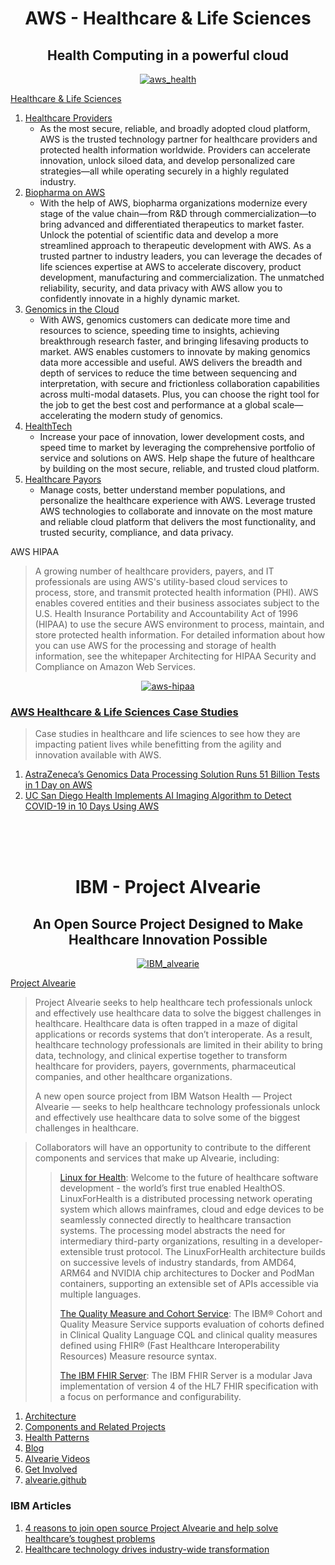 <h1 align="center">AWS - Healthcare & Life Sciences</h1>
<h2 align="center">Health Computing in a powerful cloud</h2>

<p align="center">
  <a href="">
    <img src="https://github.com/igoralves1/Dental-Informatics/blob/main/imgs/aws_health.png" alt="aws_health">
  </a>
</p>

[Healthcare & Life Sciences](https://aws.amazon.com/health/?nc1=h_ls)
1. [Healthcare Providers](https://aws.amazon.com/health/providers/)
   - As the most secure, reliable, and broadly adopted cloud platform, AWS is the trusted technology partner for healthcare providers and protected health information worldwide. Providers can accelerate innovation, unlock siloed data, and develop personalized care strategies—all while operating securely in a highly regulated industry.
2. [Biopharma on AWS](https://aws.amazon.com/health/biopharma/)
   - With the help of AWS, biopharma organizations modernize every stage of the value chain—from R&D through commercialization—to bring advanced and differentiated therapeutics to market faster. Unlock the potential of scientific data and develop a more streamlined approach to therapeutic development with AWS. As a trusted partner to industry leaders, you can leverage the decades of life sciences expertise at AWS to accelerate discovery, product development, manufacturing and commercialization. The unmatched reliability, security, and data privacy with AWS allow you to confidently innovate in a highly dynamic market.
3. [Genomics in the Cloud](https://aws.amazon.com/health/genomics/)
   - With AWS, genomics customers can dedicate more time and resources to science, speeding time to insights, achieving breakthrough research faster, and bringing lifesaving products to market. AWS enables customers to innovate by making genomics data more accessible and useful. AWS delivers the breadth and depth of services to reduce the time between sequencing and interpretation, with secure and frictionless collaboration capabilities across multi-modal datasets. Plus, you can choose the right tool for the job to get the best cost and performance at a global scale— accelerating the modern study of genomics.
4. [HealthTech](https://aws.amazon.com/health/healthtech/?nc=sn&loc=2&dn=5)
   - Increase your pace of innovation, lower development costs, and speed time to market by leveraging the comprehensive portfolio of service and solutions on AWS. Help shape the future of healthcare by building on the most secure, reliable, and trusted cloud platform.
5. [Healthcare Payors](https://aws.amazon.com/health/payors/?nc=sn&loc=2&dn=4)
   - Manage costs, better understand member populations, and personalize the healthcare experience with AWS. Leverage trusted AWS technologies to collaborate and innovate on the most mature and reliable cloud platform that delivers the most functionality, and trusted security, compliance, and data privacy.

AWS HIPAA
>A growing number of healthcare providers, payers, and IT professionals are using AWS's utility-based cloud services to process, store, and transmit protected health information (PHI). AWS enables covered entities and their business associates subject to the U.S. Health Insurance Portability and Accountability Act of 1996 (HIPAA) to use the secure AWS environment to process, maintain, and store protected health information. For detailed information about how you can use AWS for the processing and storage of health information, see the whitepaper Architecting for HIPAA Security and Compliance on Amazon Web Services.

<p align="center">
  <a href="">
    <img src="https://github.com/igoralves1/Dental-Informatics/blob/main/imgs/aws-hipaa.png" alt="aws-hipaa">
  </a>
</p>


### [AWS Healthcare & Life Sciences Case Studies](https://aws.amazon.com/health/case-studies/?case-studies-health-cards.sort-by=item.additionalFields.publishedDate&case-studies-health-cards.sort-order=desc&awsf.case-studies-filter-area=*all)
>Case studies in healthcare and life sciences to see how they are impacting patient lives while benefitting from the agility and innovation available with AWS.
1. [AstraZeneca’s Genomics Data Processing Solution Runs 51 Billion Tests in 1 Day on AWS](https://aws.amazon.com/solutions/case-studies/astrazeneca/?did=cr_card&trk=cr_card)
2. [UC San Diego Health Implements AI Imaging Algorithm to Detect COVID-19 in 10 Days Using AWS](https://aws.amazon.com/solutions/case-studies/ucsd-ai-imaging/?did=cr_card&trk=cr_card)

<br />
<br />
<br />

<h1 align="center">IBM - Project Alvearie</h1>
<h2 align="center">An Open Source Project Designed to Make Healthcare Innovation Possible</h2>

<p align="center">
  <a href="">
    <img src="https://github.com/igoralves1/Dental-Informatics/blob/main/imgs/IBM_alvearie.png" alt="IBM_alvearie">
  </a>
</p>

[Project Alvearie](https://alvearie.io/)
> Project Alvearie seeks to help healthcare tech professionals unlock and effectively use healthcare data to solve the biggest challenges in healthcare.
> Healthcare data is often trapped in a maze of digital applications or records systems that don’t interoperate. As a result, healthcare technology professionals are limited in their ability to bring data, technology, and clinical expertise together to transform healthcare for providers, payers, governments, pharmaceutical companies, and other healthcare organizations.
>
> A new open source project from IBM Watson Health — Project Alvearie — seeks to help healthcare technology professionals unlock and effectively use healthcare data to solve some of the biggest challenges in healthcare.

>Collaborators will have an opportunity to contribute to the different components and services that make up Alvearie, including:
>>[Linux for Health](https://linuxforhealth.github.io/docs/): Welcome to the future of healthcare software development - the world’s first true enabled HealthOS. LinuxForHealth is a distributed processing network operating system which allows mainframes, cloud and edge devices to be seamlessly connected directly to healthcare transaction systems. The processing model abstracts the need for intermediary third-party organizations, resulting in a developer-extensible trust protocol. The LinuxForHealth architecture builds on successive levels of industry standards, from AMD64, ARM64 and NVIDIA chip architectures to Docker and PodMan containers, supporting an extensible set of APIs accessible via multiple languages.
>>
>>[The Quality Measure and Cohort Service](https://alvearie.io/quality-measure-and-cohort-service/#/): The IBM® Cohort and Quality Measure Service supports evaluation of cohorts defined in Clinical Quality Language CQL and clinical quality measures defined using FHIR® (Fast Healthcare Interoperability Resources) Measure resource syntax.
>>
>>[The IBM FHIR Server](https://ibm.github.io/FHIR/): The IBM FHIR Server is a modular Java implementation of version 4 of the HL7 FHIR specification with a focus on performance and configurability.

1. [Architecture](https://alvearie.io/architecture)
2. [Components and Related Projects](https://alvearie.io/components)
3. [Health Patterns](https://alvearie.io/patterns)
4. [Blog](https://alvearie.io/blog)
5. [Alvearie Videos](https://alvearie.io/videos)
6. [Get Involved](https://alvearie.io/contributions)
7. [alvearie.github](https://alvearie.github.io/)

### IBM Articles
1.  [4 reasons to join open source Project Alvearie and help solve healthcare’s toughest problems](https://developer.ibm.com/blogs/4-reasons-to-join-project-alvearie-ibms-open-source-healthcare-effort/)
2. [Healthcare technology drives industry-wide transformation](https://www.ibm.com/watson-health/learn/healthcare-technology)



<!-- MARKDOWN LINKS & IMAGES -->
<!-- https://www.markdownguide.org/basic-syntax/#reference-style-links -->
[IBM_alvearie]: imgs/IBM_alvearie.png
[aws_health]: imgs/aws_health.png
